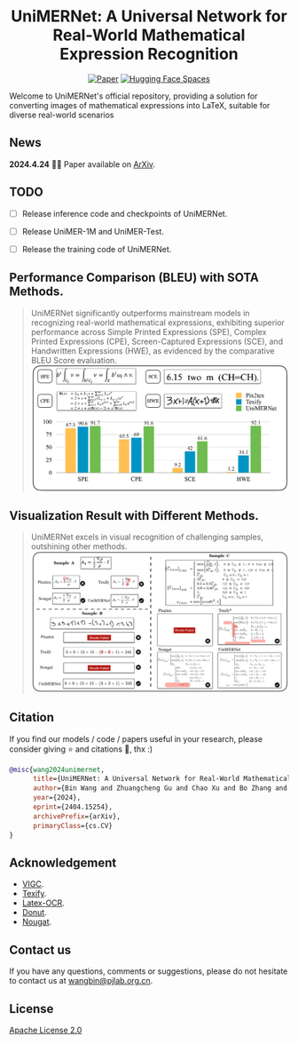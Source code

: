 <div align="center">
<h1>UniMERNet: A Universal Network for Real-World Mathematical Expression Recognition</h1>

[![Paper](https://img.shields.io/badge/Paper-arxiv)]()
[![Hugging Face Spaces](https://img.shields.io/badge/🤗%20Hugging%20Face-Community%20Space-blue)]()

</div>

Welcome to UniMERNet's official repository, providing a solution for converting images of mathematical expressions into LaTeX, suitable for diverse real-world scenarios

## News
**2024.4.24** 🎉🎉   Paper available on [ArXiv](https://arxiv.org/abs/2404.15254).

## TODO

- [ ] Release inference code and checkpoints of UniMERNet.
- [ ] Release UniMER-1M and UniMER-Test.
- [ ] Release the training code of UniMERNet.


## Performance Comparison (BLEU) with SOTA Methods.
> UniMERNet significantly outperforms mainstream models in recognizing real-world mathematical expressions, exhibiting superior performance across Simple Printed Expressions (SPE), Complex Printed Expressions (CPE), Screen-Captured Expressions (SCE), and Handwritten Expressions (HWE), as evidenced by the comparative BLEU Score evaluation.  
![BLEU](./asset/papers/fig1_BLEU.png)

## Visualization Result with Different Methods.
> UniMERNet excels in visual recognition of challenging samples, outshining other methods.  
![Visualization](./asset/papers/fig5_demo.png)

## Citation
If you find our models / code / papers useful in your research, please consider giving ⭐ and citations 📝, thx :)
```bibtex
@misc{wang2024unimernet,
      title={UniMERNet: A Universal Network for Real-World Mathematical Expression Recognition}, 
      author={Bin Wang and Zhuangcheng Gu and Chao Xu and Bo Zhang and Botian Shi and Conghui He},
      year={2024},
      eprint={2404.15254},
      archivePrefix={arXiv},
      primaryClass={cs.CV}
}
```

## Acknowledgement
- [VIGC](https://github.com/opendatalab/VIGC). 
- [Texify](https://github.com/VikParuchuri/texify). 
- [Latex-OCR](https://github.com/lukas-blecher/LaTeX-OCR).
- [Donut](https://huggingface.co/naver-clova-ix/donut-base). 
- [Nougat](https://github.com/facebookresearch/nougat).

## Contact us
If you have any questions, comments or suggestions, please do not hesitate to contact us at wangbin@pjlab.org.cn.

## License
[Apache License 2.0](LICENSE)